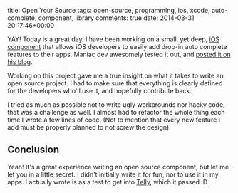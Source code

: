title: Open Your Source
tags: open-source, programming, ios, xcode, auto-complete, component, library
comments: true
date: 2014-03-31 20:17:46+00:00

YAY! Today is a great day. I have been working on a small, yet deep, [iOS component](https://github.com/Mazyod/MJAutoComplete) that allows iOS developers to easily add drop-in auto complete features to their apps. Maniac dev awesomely tested it out, and [posted it on his blog](http://maniacdev.com/2014/03/ios-auto-completion-library-that-supports-any-text-input-source-and-customizable-table-cells).

Working on this project gave me a true insight on what it takes to write an open source project. I had to make sure that everything is clearly defined for the developers who'll use it, and hopefully contribute back. 

I tried as much as possible not to write ugly workarounds nor hacky code, that was a challenge as well. I almost had to refactor the whole thing each time I wrote a few lines of code. (Not to mention that every new feature I add must be properly planned to not screw the design).

## Conclusion

Yeah! It's a great experience writing an open source component, but let me let you in a little secret. I didn't initially write it for fun, nor to use it in my apps. I actually wrote is as a test to get into [Telly](http://telly.com/), which it passed :D
